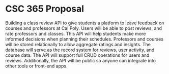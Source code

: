 # CSC 365 Proposal
Building a class review API to give students a platform to leave feedback on courses and professors at Cal Poly. Users will be able to post reviews, and rate professors and classes.
This API will help students make more informed decisions when planning their schedules. Professors and courses will be stored relationally to allow aggregate ratings and insights.
The database will serve as the record system for reviews, user activity, and course data. The API will support full CRUD operations for users and reviews.
Additionally, the API will be public so anyone can integrate into other tools or front-end apps.
